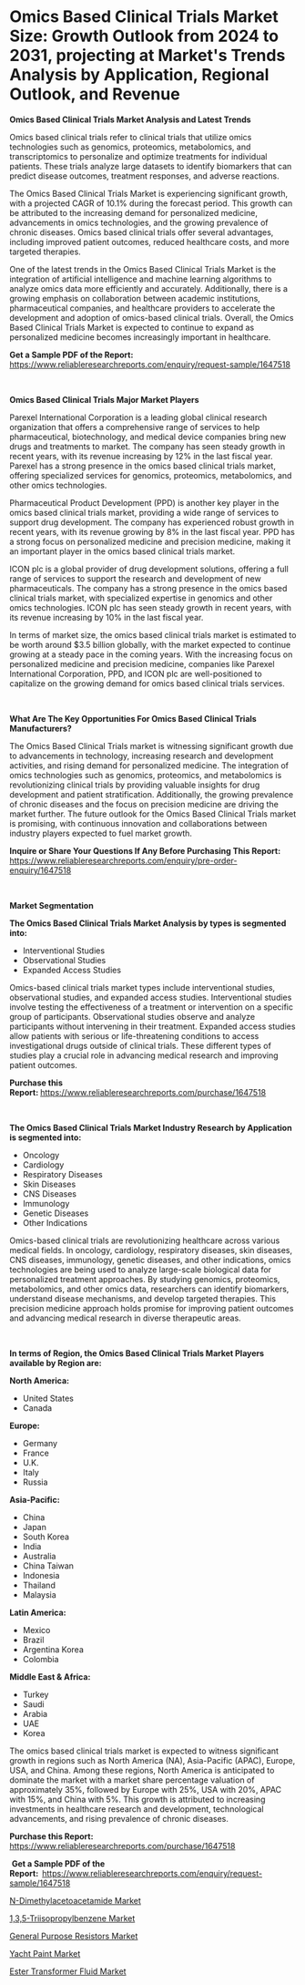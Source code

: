 <p><h1>Omics Based Clinical Trials Market Size: Growth Outlook from 2024 to 2031, projecting at Market's Trends Analysis by Application, Regional Outlook, and Revenue</h1></p><p><strong>Omics Based Clinical Trials Market Analysis and Latest Trends</strong></p>
<p><p>Omics based clinical trials refer to clinical trials that utilize omics technologies such as genomics, proteomics, metabolomics, and transcriptomics to personalize and optimize treatments for individual patients. These trials analyze large datasets to identify biomarkers that can predict disease outcomes, treatment responses, and adverse reactions.</p><p>The Omics Based Clinical Trials Market is experiencing significant growth, with a projected CAGR of 10.1% during the forecast period. This growth can be attributed to the increasing demand for personalized medicine, advancements in omics technologies, and the growing prevalence of chronic diseases. Omics based clinical trials offer several advantages, including improved patient outcomes, reduced healthcare costs, and more targeted therapies.</p><p>One of the latest trends in the Omics Based Clinical Trials Market is the integration of artificial intelligence and machine learning algorithms to analyze omics data more efficiently and accurately. Additionally, there is a growing emphasis on collaboration between academic institutions, pharmaceutical companies, and healthcare providers to accelerate the development and adoption of omics-based clinical trials. Overall, the Omics Based Clinical Trials Market is expected to continue to expand as personalized medicine becomes increasingly important in healthcare.</p></p>
<p><strong>Get a Sample PDF of the Report:&nbsp;</strong> <a href="https://www.reliableresearchreports.com/enquiry/request-sample/1647518">https://www.reliableresearchreports.com/enquiry/request-sample/1647518</a></p>
<p>&nbsp;</p>
<p><strong>Omics Based Clinical Trials Major Market Players</strong></p>
<p><p>Parexel International Corporation is a leading global clinical research organization that offers a comprehensive range of services to help pharmaceutical, biotechnology, and medical device companies bring new drugs and treatments to market. The company has seen steady growth in recent years, with its revenue increasing by 12% in the last fiscal year. Parexel has a strong presence in the omics based clinical trials market, offering specialized services for genomics, proteomics, metabolomics, and other omics technologies.</p><p>Pharmaceutical Product Development (PPD) is another key player in the omics based clinical trials market, providing a wide range of services to support drug development. The company has experienced robust growth in recent years, with its revenue growing by 8% in the last fiscal year. PPD has a strong focus on personalized medicine and precision medicine, making it an important player in the omics based clinical trials market.</p><p>ICON plc is a global provider of drug development solutions, offering a full range of services to support the research and development of new pharmaceuticals. The company has a strong presence in the omics based clinical trials market, with specialized expertise in genomics and other omics technologies. ICON plc has seen steady growth in recent years, with its revenue increasing by 10% in the last fiscal year.</p><p>In terms of market size, the omics based clinical trials market is estimated to be worth around $3.5 billion globally, with the market expected to continue growing at a steady pace in the coming years. With the increasing focus on personalized medicine and precision medicine, companies like Parexel International Corporation, PPD, and ICON plc are well-positioned to capitalize on the growing demand for omics based clinical trials services.</p></p>
<p>&nbsp;</p>
<p><strong>What Are The Key Opportunities For Omics Based Clinical Trials Manufacturers?</strong></p>
<p><p>The Omics Based Clinical Trials market is witnessing significant growth due to advancements in technology, increasing research and development activities, and rising demand for personalized medicine. The integration of omics technologies such as genomics, proteomics, and metabolomics is revolutionizing clinical trials by providing valuable insights for drug development and patient stratification. Additionally, the growing prevalence of chronic diseases and the focus on precision medicine are driving the market further. The future outlook for the Omics Based Clinical Trials market is promising, with continuous innovation and collaborations between industry players expected to fuel market growth.</p></p>
<p><strong>Inquire or Share Your Questions If Any Before Purchasing This Report:</strong> <a href="https://www.reliableresearchreports.com/enquiry/pre-order-enquiry/1647518">https://www.reliableresearchreports.com/enquiry/pre-order-enquiry/1647518</a></p>
<p>&nbsp;</p>
<p><strong>Market Segmentation</strong></p>
<p><strong>The Omics Based Clinical Trials Market Analysis by types is segmented into:</strong></p>
<p><ul><li>Interventional Studies</li><li>Observational Studies</li><li>Expanded Access Studies</li></ul></p>
<p><p>Omics-based clinical trials market types include interventional studies, observational studies, and expanded access studies. Interventional studies involve testing the effectiveness of a treatment or intervention on a specific group of participants. Observational studies observe and analyze participants without intervening in their treatment. Expanded access studies allow patients with serious or life-threatening conditions to access investigational drugs outside of clinical trials. These different types of studies play a crucial role in advancing medical research and improving patient outcomes.</p></p>
<p><strong>Purchase this Report:&nbsp;</strong><a href="https://www.reliableresearchreports.com/purchase/1647518">https://www.reliableresearchreports.com/purchase/1647518</a></p>
<p>&nbsp;</p>
<p><strong>The Omics Based Clinical Trials Market Industry Research by Application is segmented into:</strong></p>
<p><ul><li>Oncology</li><li>Cardiology</li><li>Respiratory Diseases</li><li>Skin Diseases</li><li>CNS Diseases</li><li>Immunology</li><li>Genetic Diseases</li><li>Other Indications</li></ul></p>
<p><p>Omics-based clinical trials are revolutionizing healthcare across various medical fields. In oncology, cardiology, respiratory diseases, skin diseases, CNS diseases, immunology, genetic diseases, and other indications, omics technologies are being used to analyze large-scale biological data for personalized treatment approaches. By studying genomics, proteomics, metabolomics, and other omics data, researchers can identify biomarkers, understand disease mechanisms, and develop targeted therapies. This precision medicine approach holds promise for improving patient outcomes and advancing medical research in diverse therapeutic areas.</p></p>
<p>&nbsp;</p>
<p><strong>In terms of Region, the Omics Based Clinical Trials Market Players available by Region are:</strong></p>
<p>
    <p> <strong> North America: </strong>
        <ul>
            <li>United States</li>
            <li>Canada</li>
        </ul>
        </p> 
    <p> <strong> Europe: </strong>
        <ul>
            <li>Germany</li>
            <li>France</li>
            <li>U.K.</li>
            <li>Italy</li>
            <li>Russia</li>
        </ul>
        </p> 
    <p> <strong> Asia-Pacific: </strong>
        <ul>
            <li>China</li>
            <li>Japan</li>
            <li>South Korea</li>
            <li>India</li>
            <li>Australia</li>
            <li>China Taiwan</li>
            <li>Indonesia</li>
            <li>Thailand</li>
            <li>Malaysia</li>
        </ul>
        </p> 
    <p> <strong> Latin America: </strong>
        <ul>
            <li>Mexico</li>
            <li>Brazil</li>
            <li>Argentina Korea</li>
            <li>Colombia</li>
        </ul>
        </p> 
    <p> <strong> Middle East & Africa: </strong>
        <ul>
            <li>Turkey</li>
            <li>Saudi</li>
            <li>Arabia</li>
            <li>UAE</li>
            <li>Korea</li>
        </ul>
    </p>
    </p>
<p><p>The omics based clinical trials market is expected to witness significant growth in regions such as North America (NA), Asia-Pacific (APAC), Europe, USA, and China. Among these regions, North America is anticipated to dominate the market with a market share percentage valuation of approximately 35%, followed by Europe with 25%, USA with 20%, APAC with 15%, and China with 5%. This growth is attributed to increasing investments in healthcare research and development, technological advancements, and rising prevalence of chronic diseases.</p></p>
<p><strong>Purchase this Report: </strong><a href="https://www.reliableresearchreports.com/purchase/1647518">https://www.reliableresearchreports.com/purchase/1647518</a></p>
<p>&nbsp;<strong>Get a Sample PDF of the Report:&nbsp;&nbsp;</strong><a href="https://www.reliableresearchreports.com/enquiry/request-sample/1647518">https://www.reliableresearchreports.com/enquiry/request-sample/1647518</a></p>
<p><strong></strong></p>
<p><p><a href="https://acidic-farm-354.notion.site/N-Dimethylacetoacetamide-Market-Furnish-Information-about-Market-Size-Market-Share-Market-Dynamics-36475e0f5e704685ba79b7f18fc41c39">N-Dimethylacetoacetamide Market</a></p><p><a href="https://glittery-fuchsia-86a.notion.site/1-3-5-Triisopropylbenzene-Market-Size-Furnishes-Valuable-Information-Encompassing-Market-Share-Mark-4300bc588b8f49d5a621be26a815602e">1,3,5-Triisopropylbenzene Market</a></p><p><a href="https://view.publitas.com/reportprime-1/general-purpose-resistors-market-size-market-trends-and-growth-outlook-forecasted-for-period-from-2024-to-2031/">General Purpose Resistors Market</a></p><p><a href="https://view.publitas.com/reportprime-1/global-yacht-paint-market-by-types-applications-and-major-players-with-regional-growth-rate-analysis-and-development-situation-from-2024-to-2031/">Yacht Paint Market</a></p><p><a href="https://glittery-fuchsia-86a.notion.site/Global-Ester-Transformer-Fluid-Market-Size-and-Market-Trends-Insights-and-Projections-from-2024-to--cb88dda52bed42679486e3a7fe9609f9">Ester Transformer Fluid Market</a></p></p>